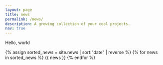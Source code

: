 ```yaml
---
layout: page
title: news
permalink: /news/
description: A growing collection of your cool projects.
nav: true
---
```


Hello, world

  {% assign sorted_news = site.news | sort:"date" | reverse %}
  {% for news in sorted_news %}
    {{ news }}
  {% endfor %}
